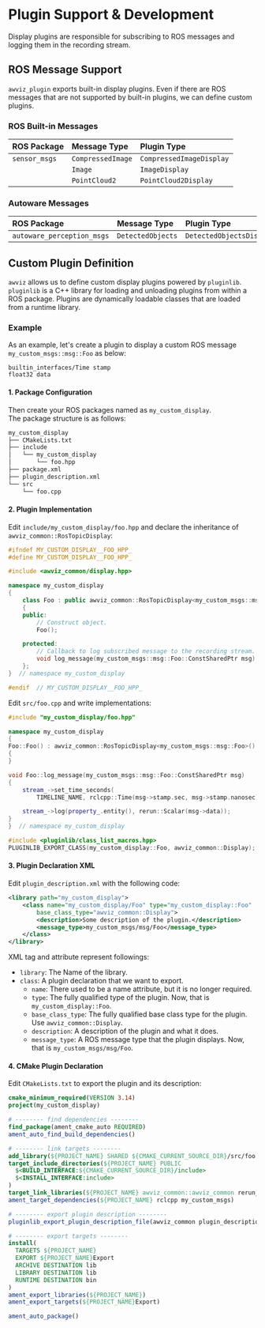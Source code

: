 # Plugin Support & Development

Display plugins are responsible for subscribing to ROS messages and logging them in the recording stream.

## ROS Message Support

`awviz_plugin` exports built-in display plugins.
Even if there are ROS messages that are not supported by built-in plugins, we can define custom plugins.

### ROS Built-in Messages

| ROS Package   | Message Type      | Plugin Type              |
| :------------ | :---------------- | :----------------------- |
| `sensor_msgs` | `CompressedImage` | `CompressedImageDisplay` |
|               | `Image`           | `ImageDisplay`           |
|               | `PointCloud2`     | `PointCloud2Display`     |

### Autoware Messages

| ROS Package                | Message Type      | Plugin Type              |
| :------------------------- | :---------------- | :----------------------- |
| `autoware_perception_msgs` | `DetectedObjects` | `DetectedObjectsDisplay` |

## Custom Plugin Definition

`awviz` allows us to define custom display plugins powered by `pluginlib`.  
`pluginlib` is a C++ library for loading and unloading plugins from within a ROS package.
Plugins are dynamically loadable classes that are loaded from a runtime library.

### Example

As an example, let's create a plugin to display a custom ROS message `my_custom_msgs::msg::Foo` as below:

```msg
builtin_interfaces/Time stamp
float32 data
```

#### 1. Package Configuration

Then create your ROS packages named as `my_custom_display`.  
The package structure is as follows:

```bash
my_custom_display
├── CMakeLists.txt
├── include
│   └── my_custom_display
│       └── foo.hpp
├── package.xml
├── plugin_description.xml
└── src
    └── foo.cpp
```

#### 2. Plugin Implementation

Edit `include/my_custom_display/foo.hpp` and declare the inheritance of `awviz_common::RosTopicDisplay`:

```cpp
#ifndef MY_CUSTOM_DISPLAY__FOO_HPP_
#define MY_CUSTOM_DISPLAY__FOO_HPP_

#include <awviz_common/display.hpp>

namespace my_custom_display
{
    class Foo : public awviz_common::RosTopicDisplay<my_custom_msgs::msg::Foo>
    {
    public:
        // Construct object.
        Foo();

    protected:
        // Callback to log subscribed message to the recording stream.
        void log_message(my_custom_msgs::msg::Foo::ConstSharedPtr msg) override;
    };
}  // namespace my_custom_display

#endif  // MY_CUSTOM_DISPLAY__FOO_HPP_
```

Edit `src/foo.cpp` and write implementations:

```cpp
#include "my_custom_display/foo.hpp"

namespace my_custom_display
{
Foo::Foo() : awviz_common::RosTopicDisplay<my_custom_msgs::msg::Foo>()
{
}

void Foo::log_message(my_custom_msgs::msg::Foo::ConstSharedPtr msg)
{
    stream_->set_time_seconds(
        TIMELINE_NAME, rclcpp::Time(msg->stamp.sec, msg->stamp.nanosec).seconds());

    stream_->log(property_.entity(), rerun::Scalar(msg->data));
}
}  // namespace my_custom_display

#include <pluginlib/class_list_macros.hpp>
PLUGINLIB_EXPORT_CLASS(my_custom_display::Foo, awviz_common::Display);
```

#### 3. Plugin Declaration XML

Edit `plugin_description.xml` with the following code:

```xml
<library path="my_custom_display">
    <class name="my_custom_display/Foo" type="my_custom_display::Foo"
        base_class_type="awviz_common::Display">
        <description>Some description of the plugin.</description>
        <message_type>my_custom_msgs/msg/Foo</message_type>
    </class>
</library>
```

XML tag and attribute represent followings:

- `library`: The Name of the library.
- `class`: A plugin declaration that we want to export.
  - `name`: There used to be a name attribute, but it is no longer required.
  - `type`: The fully qualified type of the plugin. Now, that is `my_custom_display::Foo`.
  - `base_class_type`: The fully qualified base class type for the plugin. Use `awviz_common::Display`.
  - `description`: A description of the plugin and what it does.
  - `message_type`: A ROS message type that the plugin displays. Now, that is `my_custom_msgs/msg/Foo`.

#### 4. CMake Plugin Declaration

Edit `CMakeLists.txt` to export the plugin and its description:

```cmake
cmake_minimum_required(VERSION 3.14)
project(my_custom_display)

# -------- find dependencies --------
find_package(ament_cmake_auto REQUIRED)
ament_auto_find_build_dependencies()

# -------- link targets --------
add_library(${PROJECT_NAME} SHARED ${CMAKE_CURRENT_SOURCE_DIR}/src/foo.cpp)
target_include_directories(${PROJECT_NAME} PUBLIC
  $<BUILD_INTERFACE:${CMAKE_CURRENT_SOURCE_DIR}/include>
  $<INSTALL_INTERFACE:include>
)
target_link_libraries(${PROJECT_NAME} awviz_common::awviz_common rerun_sdk)
ament_target_dependencies(${PROJECT_NAME} rclcpp my_custom_msgs)

# -------- export plugin description --------
pluginlib_export_plugin_description_file(awviz_common plugin_description.xml)

# -------- export targets --------
install(
  TARGETS ${PROJECT_NAME}
  EXPORT ${PROJECT_NAME}Export
  ARCHIVE DESTINATION lib
  LIBRARY DESTINATION lib
  RUNTIME DESTINATION bin
)
ament_export_libraries(${PROJECT_NAME})
ament_export_targets(${PROJECT_NAME}Export)

ament_auto_package()
```
